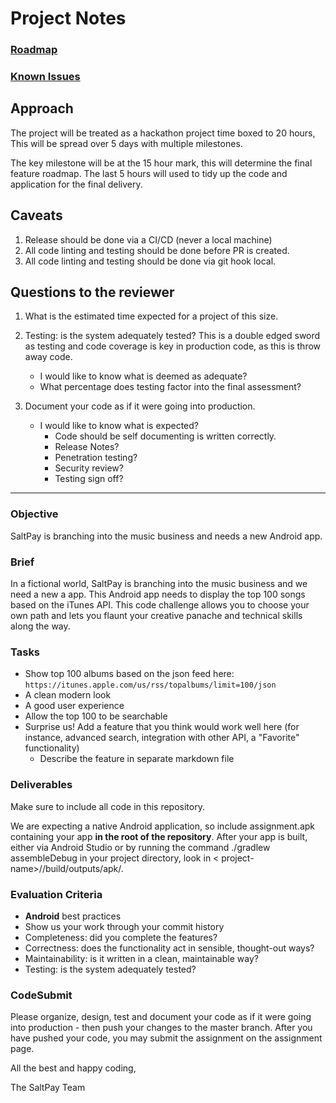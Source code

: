 # Project Notes

### [Roadmap](docs/Roadmap.md)

### [Known Issues](docs/KnownIssues.md)

## Approach
The project will be treated as a hackathon project time boxed to 20 hours, This will be spread over 5 days with multiple milestones.

The key milestone will be at the 15 hour mark, this will determine the final feature roadmap. The last 5 hours will used to tidy up the code and application for the final delivery.

## Caveats

1. Release should be done via a CI/CD (never a local machine)
2. All code linting and testing should be done before PR is created.
3. All code linting and testing should be done via git hook local.

## Questions to the reviewer

1. What is the estimated time expected for a project of this size.
2. Testing: is the system adequately tested?
   This is a double edged sword as testing and code coverage is key in production code, as this is throw away code.
    - I would like to know what is deemed as adequate?
    - What percentage does testing factor into the final assessment?

3. Document your code as if it were going into production.
    - I would like to know what is expected?
        - Code should be self documenting is written correctly.
        - Release Notes?
        - Penetration testing?
        - Security review?
        - Testing sign off?

---

### Objective

SaltPay is branching into the music business and needs a new Android app.

### Brief

In a fictional world, SaltPay is branching into the music business and we need a new a app. This Android app needs to display the top 100
songs based on the iTunes API. This code challenge allows you to choose your own path and lets you flaunt your creative panache and
technical skills along the way.

### Tasks

- Show top 100 albums based on the json feed here: `https://itunes.apple.com/us/rss/topalbums/limit=100/json`
- A clean modern look
- A good user experience
- Allow the top 100 to be searchable
- Surprise us! Add a feature that you think would work well here (for instance, advanced search, integration with other API, a "Favorite"
  functionality)
    - Describe the feature in separate markdown file

### Deliverables

Make sure to include all code in this repository.

We are expecting a native Android application, so include assignment.apk containing your app **in the root of the repository**.
After your app is built, either via Android Studio or by running the command ./gradlew assembleDebug in your project directory, look in <
project-name>/<module-name>/build/outputs/apk/.

### Evaluation Criteria

- **Android** best practices
- Show us your work through your commit history
- Completeness: did you complete the features?
- Correctness: does the functionality act in sensible, thought-out ways?
- Maintainability: is it written in a clean, maintainable way?
- Testing: is the system adequately tested?

### CodeSubmit

Please organize, design, test and document your code as if it were going into production - then push your changes to the master branch.
After you have pushed your code, you may submit the assignment on the assignment page.

All the best and happy coding,

The SaltPay Team